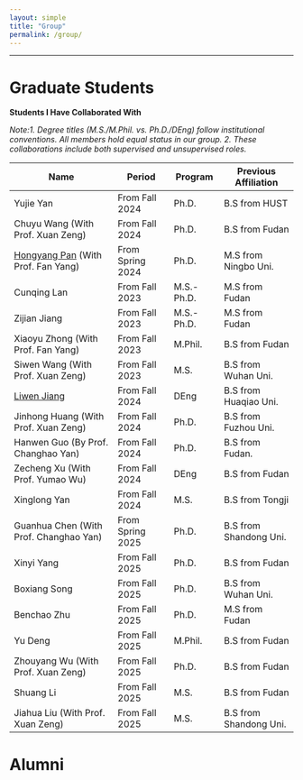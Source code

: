 ```yaml
---
layout: simple
title: "Group"
permalink: /group/
---
```


---


Graduate Students
======
**Students I Have Collaborated With**

*Note:1. Degree titles (M.S./M.Phil. vs. Ph.D./DEng) follow institutional conventions. All members hold equal status in our group. 2. These collaborations include both supervised and unsupervised roles.*


|     Name           | Period                   |    Program        | Previous Affiliation                                           |
|--------------------|--------------------------|------------|-----------------------------------------------------------------------|
|  Yujie Yan                                      |    From Fall 2024       |    Ph.D.                  |    B.S from HUST                       |
|  Chuyu Wang (With Prof. Xuan Zeng)              |    From Fall 2024       |    Ph.D.                  |    B.S from Fudan                      |
|  [Hongyang Pan](https://panhomyoung.github.io) (With Prof. Fan Yang) |    From Spring 2024     |    Ph.D.                  |    M.S from Ningbo Uni.                |
|  Cunqing Lan                                    |    From Fall 2023       |    M.S.-Ph.D.               |    M.S from Fudan                      |
|  Zijian Jiang                                   |    From Fall 2023       |    M.S.-Ph.D.               |    M.S from Fudan                      |
|  Xiaoyu Zhong (With Prof. Fan Yang)             |    From Fall 2023       |    M.Phil.                  |    B.S from Fudan                      |
|  Siwen Wang (With Prof. Xuan Zeng)              |    From Fall 2023       |    M.S.                     |    B.S from Wuhan Uni.                 |
|  [Liwen Jiang](https://mp333player.com)         |    From Fall 2024       |    DEng                     |    B.S from Huaqiao Uni.               |
|  Jinhong Huang (With Prof. Xuan Zeng)           |    From Fall 2024       |    Ph.D.                    |    B.S from Fuzhou Uni.                |
|  Hanwen Guo (By Prof. Changhao Yan)             |    From Fall 2024       |    Ph.D.                    |    B.S from Fudan.                     |
|  Zecheng Xu (With Prof. Yumao Wu)               |    From Fall 2024       |    DEng                     |    B.S from Fudan                      |
|  Xinglong Yan                                   |    From Fall 2024       |    M.S.                     |    B.S from Tongji                     |
|  Guanhua Chen (With Prof. Changhao Yan)         |    From Spring 2025     |    Ph.D.                    |    B.S from Shandong Uni.              |
|  Xinyi Yang                                     |    From Fall 2025       |    Ph.D.                    |    B.S from Fudan                      |
|  Boxiang Song                                   |    From Fall 2025       |    Ph.D.                    |    B.S from Wuhan Uni.                 |
|  Benchao Zhu                                    |    From Fall 2025       |    Ph.D.                    |    M.S from Fudan                      |
|  Yu Deng                                        |    From Fall 2025       |    M.Phil.                  |    B.S from Fudan                      |
|  Zhouyang Wu (With Prof. Xuan Zeng)             |    From Fall 2025       |    Ph.D.                    |    B.S from Fudan                      |
|  Shuang Li                                      |    From Fall 2025       |    M.S.                     |    B.S from Fudan                      |
|  Jiahua Liu (With Prof. Xuan Zeng)              |    From Fall 2025       |    M.S.                     |    B.S from Shandong Uni.              |

Alumni
======




<!-- Global site tag (gtag.js) - Google Analytics -->
<script async src="https://www.googletagmanager.com/gtag/js?id=UA-178663221-1"></script>
<script>
  window.dataLayer = window.dataLayer || [];
  function gtag(){dataLayer.push(arguments);}
  gtag('js', new Date());

  gtag('config', 'UA-178663221-1');
</script>



